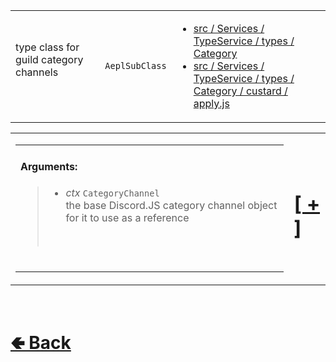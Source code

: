 <table>
<tr><td>

type class for guild category channels<br>
<br>
</td><td> 

`AeplSubClass`

</td><td>

- [src / Services / TypeService / types / Category](https://github.com/shysolocup/noscord.js/tree/main/src/Services/TypeService/types/Category)
- [src / Services / TypeService / types / Category / custard / apply.js](https://github.com/shysolocup/noscord.js/tree/main/src/Services/TypeService/types/Category/custard/apply.js)

</td></tr>

</table>

<table><tr><td><table><tr><td>

#### Arguments:
> - *ctx* `CategoryChannel`<br>
> the base Discord.JS category channel object for it to use as a reference
> <br>

<br>

</td></tr></table></td><td>

# [[ + ]](https://github.com/shysolocup/noscord.js/wiki/Category-Elements)

</td></tr></table>


<br> <h1> [🢀 Back](https://github.com/shysolocup/noscord.js/wiki/Types) </h1>
